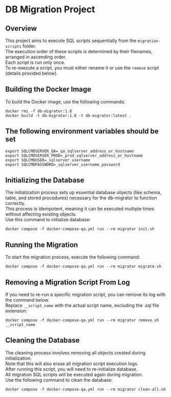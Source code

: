 # DB Migration Project

## Overview
This project aims to execute SQL scripts sequentially from the `migration-scripts` folder. <br>
The execution order of these scripts is determined by their filenames, arranged in ascending order. <br>
Each script is run only once. <br>
To re-execute a script, you must either rename it or use the `remove` script (details provided below). <br>

## Building the Docker Image
To build the Docker image, use the following commands:
```shell
docker rmi -f db-migrator:1.0
docker build -t db-migrator:1.0 -t db-migrator:latest .
```

## The following environment variables should be set
```shell
export SQLCMDSERVER_QA=_qa_sqlserver_address_or_hostname
export SQLCMDSERVER_PROD=_prod_sqlserver_address_or_hostname
export SQLCMDUSER=_sqlserver_username
export SQLCMDPASSWORD=_sqlserver_username_password
```

## Initializing the Database
The initialization process sets up essential database objects (like schema, table, and stored procedures) necessary for the db-migrator to function correctly. <br>
This process is idempotent, meaning it can be executed multiple times without affecting existing objects. <br>
Use this command to initialize database:
```shell
docker compose -f docker-compose-qa.yml run --rm migrator init.sh
```

## Running the Migration
To start the migration process, execute the following command:
```shell
docker compose -f docker-compose-qa.yml run --rm migrator migrate.sh
```

## Removing a Migration Script From Log
If you need to re-run a specific migration script, you can remove its log with the command below. <br>
Replace `__script_name` with the actual script name, excluding the .sql file extension:
```shell
docker compose -f docker-compose-qa.yml run --rm migrator remove.sh __script_name
```

## Cleaning the Database
The cleaning process involves removing all objects created during initialization. <br>
Note that this will also erase all migration script execution logs. <br>
After running this script, you will need to re-initialize database. <br>
All migration SQL scripts will be executed again during migration. <br>
Use the following command to clean the database:
```shell
docker compose -f docker-compose-qa.yml run --rm migrator clean-all.sh
```